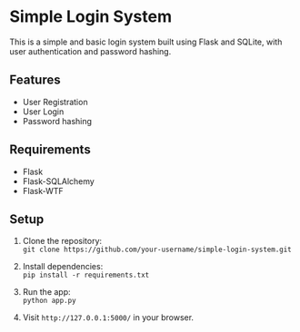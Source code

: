 # Simple Login System

This is a simple and basic login system built using Flask and SQLite, with user authentication and password hashing.

## Features
- User Registration
- User Login
- Password hashing

## Requirements
- Flask
- Flask-SQLAlchemy
- Flask-WTF

## Setup
1. Clone the repository:  
   `git clone https://github.com/your-username/simple-login-system.git`
   
2. Install dependencies:  
   `pip install -r requirements.txt`
   
3. Run the app:  
   `python app.py`
   
4. Visit `http://127.0.0.1:5000/` in your browser.
